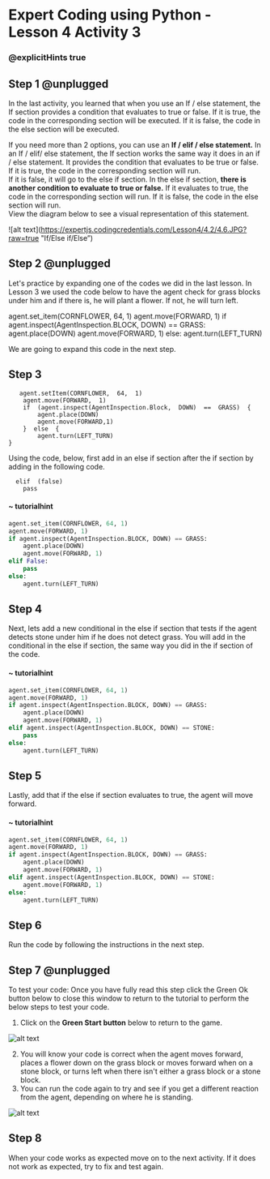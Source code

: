 # Expert Coding using Python - Lesson 4 Activity 3
### @explicitHints true

## Step 1 @unplugged

In the last activity, you learned that when you use an If / else statement, the If section provides a condition that evaluates to true or false.  If it is true, the code in the corresponding section will be executed. If it is false, the code in the else section will be executed. 

If you need more than 2 options, you can use an **If / elif / else statement.** 
In an If / elif/ else statement, the If section works the same way it does in an if / else statement.  It provides the condition that evaluates to be true or false. If it is true, the code in the corresponding section will run.  
If it is false, it will go to the else if section.  In the else if section, **there is another condition to evaluate to true or false.**  If it evaluates to true, the code in the corresponding section will run. If it is false, the code in the else section will run.  
View the diagram below to see a visual representation of this statement. 

![alt text](https://expertjs.codingcredentials.com/Lesson4/4.2/4.6.JPG?raw=true  "If/Else if/Else”)

## Step 2 @unplugged

Let's practice by expanding one of the codes we did in the last lesson. 
In Lesson 3 we used the code below to have the agent check for grass blocks under him and if there is, he will plant a flower.  If not, he will turn left.  

agent.set_item(CORNFLOWER, 64, 1)
agent.move(FORWARD, 1)
if agent.inspect(AgentInspection.BLOCK, DOWN) == GRASS:
    agent.place(DOWN)
    agent.move(FORWARD, 1)
else:
    agent.turn(LEFT_TURN)

We are going to expand this code in the next step. 



## Step 3

```template
   agent.setItem(CORNFLOWER,  64,  1)
    agent.move(FORWARD,  1)
    if  (agent.inspect(AgentInspection.Block,  DOWN)  ==  GRASS)  {
	    agent.place(DOWN)
		agent.move(FORWARD,1)
	}  else  {
		agent.turn(LEFT_TURN)
}
```
Using the code, below, first add in an else if section after the if section by adding in the following code. 

      elif  (false)
	  	pass

#### ~ tutorialhint

```python
agent.set_item(CORNFLOWER, 64, 1)
agent.move(FORWARD, 1)
if agent.inspect(AgentInspection.BLOCK, DOWN) == GRASS:
    agent.place(DOWN)
    agent.move(FORWARD, 1)
elif False:
    pass
else:
    agent.turn(LEFT_TURN)

```

## Step 4

Next, lets add a new conditional in the else if section that tests if the agent detects stone under him if he does not detect grass. 
You will add in the conditional in the else if section, the same way you did in the if section of the code. 

#### ~ tutorialhint

```python 
agent.set_item(CORNFLOWER, 64, 1)
agent.move(FORWARD, 1)
if agent.inspect(AgentInspection.BLOCK, DOWN) == GRASS:
    agent.place(DOWN)
    agent.move(FORWARD, 1)
elif agent.inspect(AgentInspection.BLOCK, DOWN) == STONE:
    pass
else:
    agent.turn(LEFT_TURN)

```

## Step 5

Lastly, add that if the else if section evaluates to true, the agent will move forward. 

#### ~ tutorialhint

```python 
agent.set_item(CORNFLOWER, 64, 1)
agent.move(FORWARD, 1)
if agent.inspect(AgentInspection.BLOCK, DOWN) == GRASS:
    agent.place(DOWN)
    agent.move(FORWARD, 1)
elif agent.inspect(AgentInspection.BLOCK, DOWN) == STONE:
    agent.move(FORWARD, 1)
else:
    agent.turn(LEFT_TURN)

```

## Step 6

Run the code by following the instructions in the next step.

## Step 7 @unplugged

To test your code:
Once you have fully read this step click the Green Ok button below to close this window to return to the tutorial to perform the below steps to test your code.

1. Click on the **Green Start button** below to return to the game.

  

![alt text](https://expertjs.codingcredentials.com/Lesson1/1.1/1.JPG?raw=true  "Start")

2.  You will know your code is correct when the agent moves forward, places a flower down on the grass block or moves forward when on a stone block, or turns left when there isn't either a grass block or a stone block. 
3. You can run the code again to try and see if you get a different reaction from the agent, depending on where he is standing. 

![alt text](https://expertjs.codingcredentials.com/Lesson4/4.2/4.2.png?raw=true  "code")
## Step 8

When your code works as expected move on to the next activity.
If it does not work as expected, try to fix and test again.

